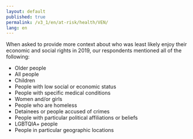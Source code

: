 ```yaml
---
layout: default
published: true
permalink: /v3_1/en/at-risk/health/VEN/
lang: en
---
```


When asked to provide more context about who was least likely enjoy their economic and social rights in 2019, our respondents mentioned all of the following:
-	Older people
-	All people
-	Children
-	People with low social or economic status
-	People with specific medical conditions
-	Women and/or girls
-	People who are homeless
-	Detainees or people accused of crimes
-	People with particular political affiliations or beliefs
-	LGBTQIA+ people
-	People in particular geographic locations

